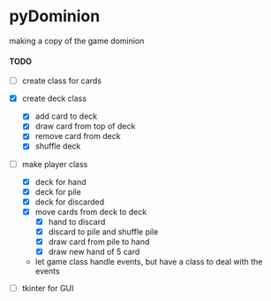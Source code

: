 # pyDominion
making a copy of the game dominion

#### TODO
* [ ] create class for cards
* [x] create deck class
    * [x] add card to deck
    * [x] draw card from top of deck
    * [x] remove card from deck
    * [x] shuffle deck
* [ ] make player class
    * [x] deck for hand
    * [x] deck for pile
    * [x] deck for discarded
    * [x] move cards from deck to deck
        * [x] hand to discard
        * [x] discard to pile and shuffle pile
        * [x] draw card from pile to hand
        * [x] draw new hand of 5 card
    * let game class handle events, but have a class to deal with the events

* [ ] tkinter for GUI